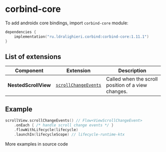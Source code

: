 ﻿
# corbind-core

To add androidx core bindings, import `corbind-core` module:

```kotlin
dependencies {
    implementation("ru.ldralighieri.corbind:corbind-core:1.11.1")
}
```

## List of extensions

| Component            | Extension                                                   | Description                                        |
|----------------------|-------------------------------------------------------------|----------------------------------------------------|
| **NestedScrollView** | [`scrollChangeEvents`][NestedScrollView_scrollChangeEvents] | Called when the scroll position of a view changes. |

## Example

```kotlin
scrollView.scrollChangeEvents() // Flow<ViewScrollChangeEvent>
    .onEach { /* handle scroll change events */ }
    .flowWithLifecycle(lifecycle)
    .launchIn(lifecycleScope) // lifecycle-runtime-ktx
```

More examples in source code

[NestedScrollView_scrollChangeEvents]: https://github.com/LDRAlighieri/Corbind/blob/master/corbind-core/src/main/kotlin/ru/ldralighieri/corbind/core/NestedScrollViewScrollChangeEvents.kt
